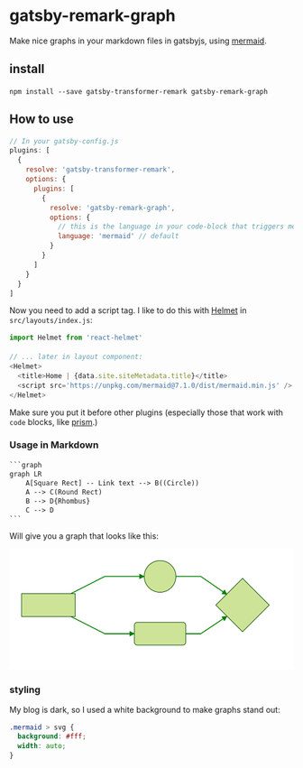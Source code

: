 # gatsby-remark-graph

Make nice graphs in your markdown files in gatsbyjs, using [mermaid](https://mermaidjs.github.io/).

## install

`npm install --save gatsby-transformer-remark gatsby-remark-graph`


## How to use

```js
// In your gatsby-config.js
plugins: [
  {
    resolve: 'gatsby-transformer-remark',
    options: {
      plugins: [
        {
          resolve: 'gatsby-remark-graph',
          options: {
            // this is the language in your code-block that triggers mermaid parsing
            language: 'mermaid' // default
          }
        }
      ]
    }
  }
]
```

Now you need to add a script tag. I like to do this with [Helmet](https://github.com/nfl/react-helmet) in `src/layouts/index.js`:

```js
import Helmet from 'react-helmet'

// ... later in layout component:
<Helmet>
  <title>Home | {data.site.siteMetadata.title}</title>
  <script src='https://unpkg.com/mermaid@7.1.0/dist/mermaid.min.js' />
</Helmet>
```

Make sure you put it before other plugins (especially those that work with `code` blocks, like [prism](https://www.gatsbyjs.org/packages/gatsby-remark-prismjs/).)

### Usage in Markdown

    ```graph
    graph LR
        A[Square Rect] -- Link text --> B((Circle))
        A --> C(Round Rect)
        B --> D{Rhombus}
        C --> D
    ```

Will give you a graph that looks like this:

![diagram](graph.svg)

### styling

My blog is dark, so I used a white background to make graphs stand out:

```css
.mermaid > svg {
  background: #fff;
  width: auto;
}
```
